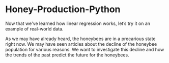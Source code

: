 # Honey-Production-Python

Now that we've learned how linear regression works, let’s try it on an example of real-world data.

As we may have already heard, the honeybees are in a precarious state right now. We may have seen articles about the decline of the honeybee population for various reasons. We want to investigate this decline and how the trends of the past predict the future for the honeybees.
